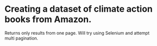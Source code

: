 # Creating a dataset of climate action books from Amazon. 

Returns only results from one page. 
Will try using Selenium and attempt multi pagination. 

